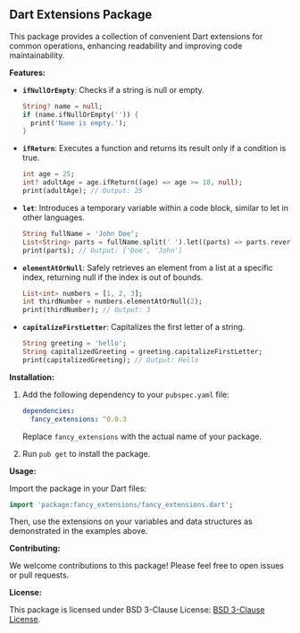 ## Dart Extensions Package

This package provides a collection of convenient Dart extensions for common operations, enhancing readability and improving code maintainability.

**Features:**

* **`ifNullOrEmpty`**: Checks if a string is null or empty.
  ```dart
  String? name = null;
  if (name.ifNullOrEmpty('')) {
    print('Name is empty.');
  }
  ```
* **`ifReturn`**: Executes a function and returns its result only if a condition is true.
  ```dart
  int age = 25;
  int? adultAge = age.ifReturn((age) => age >= 18, null);
  print(adultAge); // Output: 25
  ```
* **`let`**: Introduces a temporary variable within a code block, similar to let in other languages.
  ```dart
  String fullName = 'John Doe';
  List<String> parts = fullName.split(' ').let((parts) => parts.reversed.toList());
  print(parts); // Output: ['Doe', 'John']
  ```
* **`elementAtOrNull`**: Safely retrieves an element from a list at a specific index, returning null if the index is out of bounds.
  ```dart
  List<int> numbers = [1, 2, 3];
  int thirdNumber = numbers.elementAtOrNull(2);
  print(thirdNumber); // Output: 3
  ```
* **`capitalizeFirstLetter`**: Capitalizes the first letter of a string.
  ```dart
  String greeting = 'hello';
  String capitalizedGreeting = greeting.capitalizeFirstLetter;
  print(capitalizedGreeting); // Output: Hello
  ```

**Installation:**

1. Add the following dependency to your `pubspec.yaml` file:

   ```yaml
   dependencies:
     fancy_extensions: ^0.0.3
   ```

   Replace `fancy_extensions` with the actual name of your package.

2. Run `pub get` to install the package.

**Usage:**

Import the package in your Dart files:

```dart
import 'package:fancy_extensions/fancy_extensions.dart';
```

Then, use the extensions on your variables and data structures as demonstrated in the examples above.

**Contributing:**

We welcome contributions to this package! Please feel free to open issues or pull requests.

**License:**

This package is licensed under BSD 3-Clause License: [BSD 3-Clause License](https://github.com/Abdurahmon727/fancy_extensions?tab=BSD-3-Clause-1-ov-file#readme).
